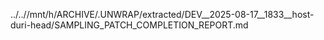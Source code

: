 ../..//mnt/h/ARCHIVE/.UNWRAP/extracted/DEV__2025-08-17__1833__host-duri-head/SAMPLING_PATCH_COMPLETION_REPORT.md